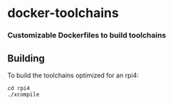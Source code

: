 # docker-toolchains

### Customizable Dockerfiles to build toolchains

## Building
To build the toolchains optimized for an rpi4:
```
cd rpi4
./xcompile
```
